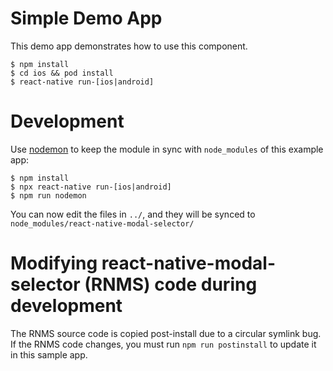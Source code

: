 # Simple Demo App

This demo app demonstrates how to use this component.

```
$ npm install
$ cd ios && pod install
$ react-native run-[ios|android]
```

# Development

Use [nodemon](https://github.com/remy/nodemon) to keep the module in sync with `node_modules` of this example app:

```
$ npm install
$ npx react-native run-[ios|android]
$ npm run nodemon
```

You can now edit the files in `../`, and they will be synced to `node_modules/react-native-modal-selector/`

# Modifying react-native-modal-selector (RNMS) code during development

The RNMS source code is copied post-install due to a circular symlink bug. If the RNMS code changes, you must run `npm run postinstall` to update it in this sample app.
